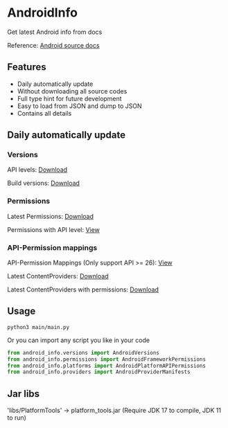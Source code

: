 # AndroidInfo

Get latest Android info from docs

Reference: [Android source docs](https://source.android.com/docs)

## Features

- Daily automatically update
- Without downloading all source codes
- Full type hint for future development
- Easy to load from JSON and dump to JSON
- Contains all details

## Daily automatically update

### Versions

API levels: [Download](https://github.com/XFY9326/AndroidInfo/raw/main/outputs/api_levels.json)

Build versions: [Download](https://github.com/XFY9326/AndroidInfo/raw/main/outputs/build_versions.json)

### Permissions

Latest Permissions: [Download](https://github.com/XFY9326/AndroidInfo/raw/main/outputs/permissions/permissions-REL.json)

Permissions with  API level: [View](https://github.com/XFY9326/AndroidInfo/tree/main/outputs/permissions)

### API-Permission mappings

API-Permission Mappings (Only support API >= 26): [View](https://github.com/XFY9326/AndroidInfo/tree/main/outputs/permission_mappings)

Latest ContentProviders: [Download](https://github.com/XFY9326/AndroidInfo/raw/main/outputs/permission_mappings/all_content_providers-REL.json)

Latest ContentProviders with permissions: [Download](https://github.com/XFY9326/AndroidInfo/raw/main/outputs/permission_mappings/permission_content_providers-REL.json)

## Usage

```shell
python3 main/main.py
```

Or you can import any script you like in your code

```python
from android_info.versions import AndroidVersions
from android_info.permissions import AndroidFrameworkPermissions
from android_info.platforms import AndroidPlatformAPIPermissions
from android_info.providers import AndroidProviderManifests
```

## Jar libs

'libs/PlatformTools' -> platform_tools.jar (Require JDK 17 to compile, JDK 11 to run)

